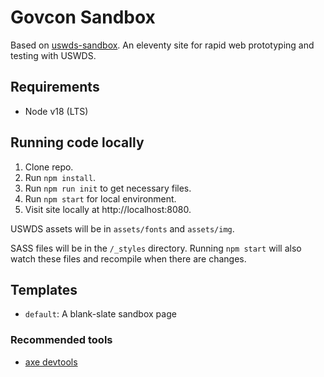 # Govcon Sandbox

Based on [uswds-sandbox](https://github.com/uswds/uswds-sandbox). An eleventy site for rapid web prototyping and testing with USWDS.

## Requirements

- Node v18 (LTS)

## Running code locally

1. Clone repo.
1. Run `npm install`.
1. Run `npm run init` to get necessary files.
1. Run `npm start` for local environment.
1. Visit site locally at http://localhost:8080.

USWDS assets will be in `assets/fonts` and `assets/img`.

SASS files will be in the `/_styles` directory. Running `npm start` will also watch these files and recompile when there are changes.

## Templates

- `default`: A blank-slate sandbox page

### Recommended tools

- [axe devtools](https://www.deque.com/axe/browser-extensions/)
